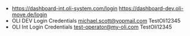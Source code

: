 - https://dashboard-int.oli-system.com/login
  https://dashboard-dev.oli-move.de/login
- OLI DEV Login Credentials
  michael.scott@yopmail.com
  TestOli12345
- OLI Int Login Credentials
  test-operator@my-oli.com
  TestOli12345